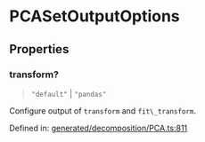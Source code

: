 # PCASetOutputOptions

## Properties

### transform?

> `"default"` \| `"pandas"`

Configure output of `transform` and `fit\_transform`.

Defined in:  [generated/decomposition/PCA.ts:811](https://github.com/transitive-bullshit/scikit-learn-ts/blob/b59c1ff/packages/sklearn/src/generated/decomposition/PCA.ts#L811)
